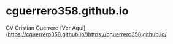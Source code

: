 # cguerrero358.github.io
CV Cristian Guerrero
[Ver Aqui] (https://cguerrero358.github.io/)https://cguerrero358.github.io/
